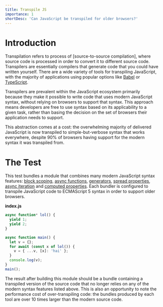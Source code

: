```yaml
---
title: Transpile JS
importance: 1
shortDesc: 'Can JavaScript be transpiled for older browsers?'
---
```


# Introduction

Transpilation refers to process of [source-to-source compilation], where source code is processed in order to convert it to different source code. Transpilers are essentially compilers that generate code that you could have written yourself. There are a wide variety of tools for transpiling JavaScript, with the majority of applications using popular options like [Babel] or [TypeScript].

Transpilers are prevalent within the JavaScript ecosystem primarily because they make it possible to write code that uses modern JavaScript syntax, without relying on browsers to support that syntax. This approach means developers are free to use syntax based on its applicability to a given task, rather than basing the decision on the set of browsers their application needs to support.

This abstraction comes at a cost: the overwhelming majority of delivered JavaScript is now transpiled to simple-but-verbose syntax that works everywhere, despite 90% of browsers having support for the modern syntax it was transpiled from.

# The Test

This test bundles a module that combines many modern JavaScript syntax features: [block scoping], [async functions], [generators], [spread properties], [async iteration] and [computed properties]. Each bundler is configured to transpile JavaScript code to ECMAScript 5 syntax in order to support older browsers.

**index.js**

```js
async function* lol() {
  yield 1;
  yield 2;
}

async function main() {
  let v = {};
  for await (const x of lol()) {
    v = { ...v, [x]: 'hai' };
  }
  console.log(v);
}
main();
```

The result after building this module should be a bundle containing a transpiled version of the source code that no longer relies on any of the modern syntax features listed above. This is also an opportunity to note the performance cost of over-transpiling code: the bundles produced by each tool are over 10 times larger than the modern source code.

[source-to-source compiler]: https://en.wikipedia.org/wiki/Source-to-source_compiler
[babel]: https://babeljs.io
[typescript]: https://www.typescriptlang.org
[block scoping]: https://developer.mozilla.org/en-US/docs/Web/JavaScript/Reference/Statements/let
[async functions]: https://developers.google.com/web/fundamentals/primers/async-functions
[generators]: https://developer.mozilla.org/en-US/docs/Web/JavaScript/Reference/Statements/function*
[spread properties]: https://github.com/tc39/proposal-object-rest-spread
[async iteration]: https://github.com/tc39/proposal-async-iteration#the-async-iteration-statement-for-await-of
[computed properties]: https://exploringjs.com/es6/ch_oop-besides-classes.html#_computed-property-keys-1
